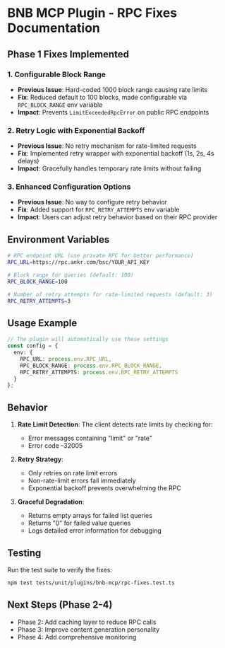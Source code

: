 # BNB MCP Plugin - RPC Fixes Documentation

## Phase 1 Fixes Implemented

### 1. Configurable Block Range
- **Previous Issue**: Hard-coded 1000 block range causing rate limits
- **Fix**: Reduced default to 100 blocks, made configurable via `RPC_BLOCK_RANGE` env variable
- **Impact**: Prevents `LimitExceededRpcError` on public RPC endpoints

### 2. Retry Logic with Exponential Backoff
- **Previous Issue**: No retry mechanism for rate-limited requests
- **Fix**: Implemented retry wrapper with exponential backoff (1s, 2s, 4s delays)
- **Impact**: Gracefully handles temporary rate limits without failing

### 3. Enhanced Configuration Options
- **Previous Issue**: No way to configure retry behavior
- **Fix**: Added support for `RPC_RETRY_ATTEMPTS` env variable
- **Impact**: Users can adjust retry behavior based on their RPC provider

## Environment Variables

```bash
# RPC endpoint URL (use private RPC for better performance)
RPC_URL=https://rpc.ankr.com/bsc/YOUR_API_KEY

# Block range for queries (default: 100)
RPC_BLOCK_RANGE=100

# Number of retry attempts for rate-limited requests (default: 3)
RPC_RETRY_ATTEMPTS=3
```

## Usage Example

```typescript
// The plugin will automatically use these settings
const config = {
  env: {
    RPC_URL: process.env.RPC_URL,
    RPC_BLOCK_RANGE: process.env.RPC_BLOCK_RANGE,
    RPC_RETRY_ATTEMPTS: process.env.RPC_RETRY_ATTEMPTS
  }
};
```

## Behavior

1. **Rate Limit Detection**: The client detects rate limits by checking for:
   - Error messages containing "limit" or "rate"
   - Error code -32005

2. **Retry Strategy**:
   - Only retries on rate limit errors
   - Non-rate-limit errors fail immediately
   - Exponential backoff prevents overwhelming the RPC

3. **Graceful Degradation**:
   - Returns empty arrays for failed list queries
   - Returns "0" for failed value queries
   - Logs detailed error information for debugging

## Testing

Run the test suite to verify the fixes:
```bash
npm test tests/unit/plugins/bnb-mcp/rpc-fixes.test.ts
```

## Next Steps (Phase 2-4)

- Phase 2: Add caching layer to reduce RPC calls
- Phase 3: Improve content generation personality
- Phase 4: Add comprehensive monitoring